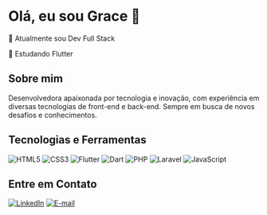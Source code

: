 # Olá, eu sou Grace 👋

🔭 Atualmente sou Dev Full Stack

🌱 Estudando Flutter

## Sobre mim

Desenvolvedora apaixonada por tecnologia e inovação, com experiência em diversas tecnologias de front-end e back-end. Sempre em busca de novos desafios e conhecimentos.

## Tecnologias e Ferramentas
![HTML5](https://img.shields.io/badge/HTML5-E34F26?style=flat&logo=html5&logoColor=white)
![CSS3](https://img.shields.io/badge/CSS3-1572B6?style=flat&logo=css3&logoColor=white)
![Flutter](https://img.shields.io/badge/Flutter-02569B?style=flat&logo=flutter&logoColor=white)
![Dart](https://img.shields.io/badge/Dart-0175C2?style=flat&logo=dart&logoColor=white)
![PHP](https://img.shields.io/badge/PHP-777BB4?style=flat&logo=php&logoColor=white)
![Laravel](https://img.shields.io/badge/Laravel-FF2D20?style=flat&logo=laravel&logoColor=white)
![JavaScript](https://img.shields.io/badge/JavaScript-F7DF1E?style=flat&logo=javascript&logoColor=black)

## Entre em Contato

[![LinkedIn](https://img.shields.io/badge/LinkedIn-blue?style=flat&logo=linkedin&logoColor=white)](https://www.linkedin.com/in/SEU_PERFIL)
[![E-mail](https://img.shields.io/badge/Email-D14836?style=flat&logo=gmail&logoColor=white)](mailto:SEU_EMAIL)
